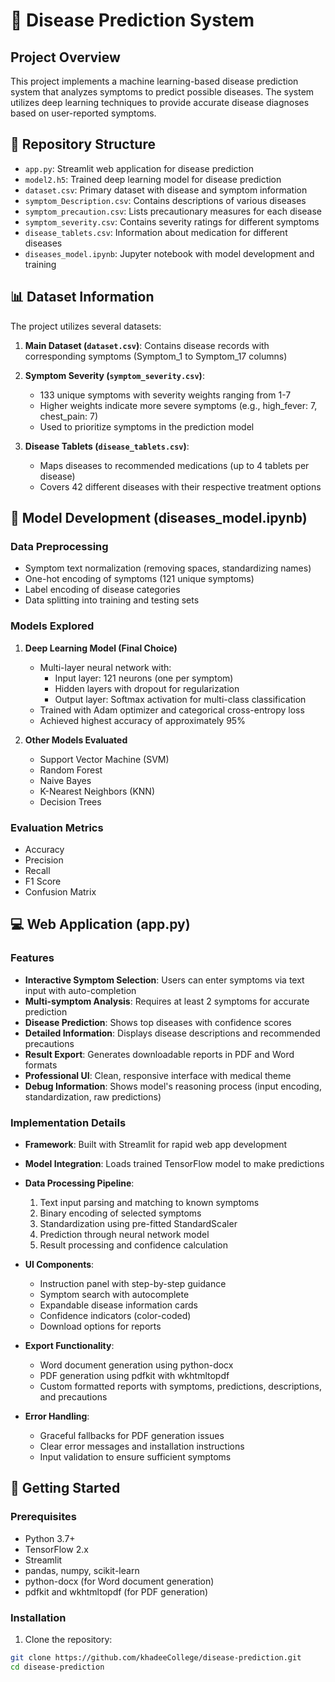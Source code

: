 # 🏥 Disease Prediction System

## Project Overview
This project implements a machine learning-based disease prediction system that analyzes symptoms to predict possible diseases. The system utilizes deep learning techniques to provide accurate disease diagnoses based on user-reported symptoms.

## 📁 Repository Structure
- `app.py`: Streamlit web application for disease prediction
- `model2.h5`: Trained deep learning model for disease prediction
- `dataset.csv`: Primary dataset with disease and symptom information
- `symptom_Description.csv`: Contains descriptions of various diseases
- `symptom_precaution.csv`: Lists precautionary measures for each disease
- `symptom_severity.csv`: Contains severity ratings for different symptoms
- `disease_tablets.csv`: Information about medication for different diseases
- `diseases_model.ipynb`: Jupyter notebook with model development and training

## 📊 Dataset Information
The project utilizes several datasets:

1. **Main Dataset (`dataset.csv`)**: Contains disease records with corresponding symptoms (Symptom_1 to Symptom_17 columns)

2. **Symptom Severity (`symptom_severity.csv`)**: 
   - 133 unique symptoms with severity weights ranging from 1-7
   - Higher weights indicate more severe symptoms (e.g., high_fever: 7, chest_pain: 7)
   - Used to prioritize symptoms in the prediction model

3. **Disease Tablets (`disease_tablets.csv`)**:
   - Maps diseases to recommended medications (up to 4 tablets per disease)
   - Covers 42 different diseases with their respective treatment options

## 🧠 Model Development (diseases_model.ipynb)

### Data Preprocessing
- Symptom text normalization (removing spaces, standardizing names)
- One-hot encoding of symptoms (121 unique symptoms)
- Label encoding of disease categories
- Data splitting into training and testing sets

### Models Explored
1. **Deep Learning Model (Final Choice)**
   - Multi-layer neural network with:
     - Input layer: 121 neurons (one per symptom)
     - Hidden layers with dropout for regularization
     - Output layer: Softmax activation for multi-class classification
   - Trained with Adam optimizer and categorical cross-entropy loss
   - Achieved highest accuracy of approximately 95%

2. **Other Models Evaluated**
   - Support Vector Machine (SVM)
   - Random Forest
   - Naive Bayes
   - K-Nearest Neighbors (KNN)
   - Decision Trees

### Evaluation Metrics
- Accuracy
- Precision
- Recall
- F1 Score
- Confusion Matrix

## 💻 Web Application (app.py)

### Features
- **Interactive Symptom Selection**: Users can enter symptoms via text input with auto-completion
- **Multi-symptom Analysis**: Requires at least 2 symptoms for accurate prediction
- **Disease Prediction**: Shows top diseases with confidence scores
- **Detailed Information**: Displays disease descriptions and recommended precautions
- **Result Export**: Generates downloadable reports in PDF and Word formats
- **Professional UI**: Clean, responsive interface with medical theme
- **Debug Information**: Shows model's reasoning process (input encoding, standardization, raw predictions)

### Implementation Details
- **Framework**: Built with Streamlit for rapid web app development
- **Model Integration**: Loads trained TensorFlow model to make predictions
- **Data Processing Pipeline**:
  1. Text input parsing and matching to known symptoms
  2. Binary encoding of selected symptoms
  3. Standardization using pre-fitted StandardScaler
  4. Prediction through neural network model
  5. Result processing and confidence calculation

- **UI Components**:
  - Instruction panel with step-by-step guidance
  - Symptom search with autocomplete
  - Expandable disease information cards
  - Confidence indicators (color-coded)
  - Download options for reports

- **Export Functionality**:
  - Word document generation using python-docx
  - PDF generation using pdfkit with wkhtmltopdf
  - Custom formatted reports with symptoms, predictions, descriptions, and precautions

- **Error Handling**:
  - Graceful fallbacks for PDF generation issues
  - Clear error messages and installation instructions
  - Input validation to ensure sufficient symptoms

## 🚀 Getting Started

### Prerequisites
- Python 3.7+
- TensorFlow 2.x
- Streamlit
- pandas, numpy, scikit-learn
- python-docx (for Word document generation)
- pdfkit and wkhtmltopdf (for PDF generation)

### Installation

1. Clone the repository:
```bash
git clone https://github.com/khadeeCollege/disease-prediction.git
cd disease-prediction